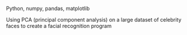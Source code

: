 Python, numpy, pandas, matplotlib

Using PCA (principal component analysis) on a large dataset of celebrity faces to create a facial recognition program 
